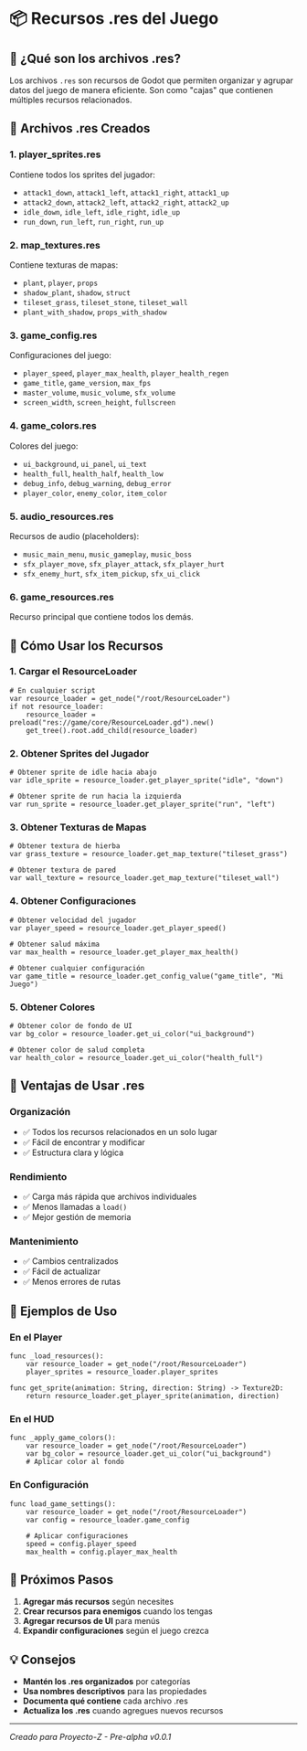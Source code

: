 # 📦 Recursos .res del Juego

## 🎯 **¿Qué son los archivos .res?**

Los archivos `.res` son recursos de Godot que permiten organizar y agrupar datos del juego de manera eficiente. Son como "cajas" que contienen múltiples recursos relacionados.

## 📁 **Archivos .res Creados**

### **1. player_sprites.res**
Contiene todos los sprites del jugador:
- `attack1_down`, `attack1_left`, `attack1_right`, `attack1_up`
- `attack2_down`, `attack2_left`, `attack2_right`, `attack2_up`
- `idle_down`, `idle_left`, `idle_right`, `idle_up`
- `run_down`, `run_left`, `run_right`, `run_up`

### **2. map_textures.res**
Contiene texturas de mapas:
- `plant`, `player`, `props`
- `shadow_plant`, `shadow`, `struct`
- `tileset_grass`, `tileset_stone`, `tileset_wall`
- `plant_with_shadow`, `props_with_shadow`

### **3. game_config.res**
Configuraciones del juego:
- `player_speed`, `player_max_health`, `player_health_regen`
- `game_title`, `game_version`, `max_fps`
- `master_volume`, `music_volume`, `sfx_volume`
- `screen_width`, `screen_height`, `fullscreen`

### **4. game_colors.res**
Colores del juego:
- `ui_background`, `ui_panel`, `ui_text`
- `health_full`, `health_half`, `health_low`
- `debug_info`, `debug_warning`, `debug_error`
- `player_color`, `enemy_color`, `item_color`

### **5. audio_resources.res**
Recursos de audio (placeholders):
- `music_main_menu`, `music_gameplay`, `music_boss`
- `sfx_player_move`, `sfx_player_attack`, `sfx_player_hurt`
- `sfx_enemy_hurt`, `sfx_item_pickup`, `sfx_ui_click`

### **6. game_resources.res**
Recurso principal que contiene todos los demás.

## 🚀 **Cómo Usar los Recursos**

### **1. Cargar el ResourceLoader**
```gdscript
# En cualquier script
var resource_loader = get_node("/root/ResourceLoader")
if not resource_loader:
    resource_loader = preload("res://game/core/ResourceLoader.gd").new()
    get_tree().root.add_child(resource_loader)
```

### **2. Obtener Sprites del Jugador**
```gdscript
# Obtener sprite de idle hacia abajo
var idle_sprite = resource_loader.get_player_sprite("idle", "down")

# Obtener sprite de run hacia la izquierda
var run_sprite = resource_loader.get_player_sprite("run", "left")
```

### **3. Obtener Texturas de Mapas**
```gdscript
# Obtener textura de hierba
var grass_texture = resource_loader.get_map_texture("tileset_grass")

# Obtener textura de pared
var wall_texture = resource_loader.get_map_texture("tileset_wall")
```

### **4. Obtener Configuraciones**
```gdscript
# Obtener velocidad del jugador
var player_speed = resource_loader.get_player_speed()

# Obtener salud máxima
var max_health = resource_loader.get_player_max_health()

# Obtener cualquier configuración
var game_title = resource_loader.get_config_value("game_title", "Mi Juego")
```

### **5. Obtener Colores**
```gdscript
# Obtener color de fondo de UI
var bg_color = resource_loader.get_ui_color("ui_background")

# Obtener color de salud completa
var health_color = resource_loader.get_ui_color("health_full")
```

## 🔧 **Ventajas de Usar .res**

### **Organización**
- ✅ Todos los recursos relacionados en un solo lugar
- ✅ Fácil de encontrar y modificar
- ✅ Estructura clara y lógica

### **Rendimiento**
- ✅ Carga más rápida que archivos individuales
- ✅ Menos llamadas a `load()`
- ✅ Mejor gestión de memoria

### **Mantenimiento**
- ✅ Cambios centralizados
- ✅ Fácil de actualizar
- ✅ Menos errores de rutas

## 📝 **Ejemplos de Uso**

### **En el Player**
```gdscript
func _load_resources():
    var resource_loader = get_node("/root/ResourceLoader")
    player_sprites = resource_loader.player_sprites

func get_sprite(animation: String, direction: String) -> Texture2D:
    return resource_loader.get_player_sprite(animation, direction)
```

### **En el HUD**
```gdscript
func _apply_game_colors():
    var resource_loader = get_node("/root/ResourceLoader")
    var bg_color = resource_loader.get_ui_color("ui_background")
    # Aplicar color al fondo
```

### **En Configuración**
```gdscript
func load_game_settings():
    var resource_loader = get_node("/root/ResourceLoader")
    var config = resource_loader.game_config

    # Aplicar configuraciones
    speed = config.player_speed
    max_health = config.player_max_health
```

## 🎯 **Próximos Pasos**

1. **Agregar más recursos** según necesites
2. **Crear recursos para enemigos** cuando los tengas
3. **Agregar recursos de UI** para menús
4. **Expandir configuraciones** según el juego crezca

## 💡 **Consejos**

- **Mantén los .res organizados** por categorías
- **Usa nombres descriptivos** para las propiedades
- **Documenta qué contiene** cada archivo .res
- **Actualiza los .res** cuando agregues nuevos recursos

---

*Creado para Proyecto-Z - Pre-alpha v0.0.1*
